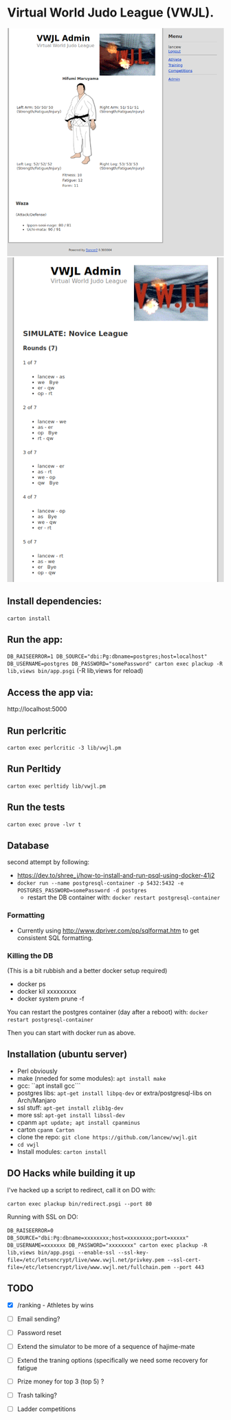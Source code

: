 # Virtual World Judo League (VWJL).

![screenshot of athlete view](2020-12-31.png "Screenshot of athlete view")
![screenshot of simulation view](2021-01-03.png "Screenshot of simulation view")


## Install dependencies:
 ```carton install```

## Run the app:
 ```DB_RAISEERROR=1 DB_SOURCE="dbi:Pg:dbname=postgres;host=localhost" DB_USERNAME=postgres DB_PASSWORD="somePassword" carton exec plackup -R lib,views bin/app.psgi``` (-R lib,views for reload)

## Access the app via:
 http://localhost:5000

## Run perlcritic
 ```carton exec perlcritic -3 lib/vwjl.pm```

## Run Perltidy
 ```carton exec perltidy lib/vwjl.pm```

## Run the tests
```carton exec prove -lvr t```

## Database
second attempt by following:
* https://dev.to/shree_j/how-to-install-and-run-psql-using-docker-41j2
* ```docker run --name postgresql-container -p 5432:5432 -e POSTGRES_PASSWORD=somePassword -d postgres```
    * restart the DB container with: ```docker restart postgresql-container```

### Formatting
* Currently using http://www.dpriver.com/pp/sqlformat.htm to get consistent SQL formatting.

### Killing the DB
(This is a bit rubbish and a better docker setup required)

* docker ps
* docker kil xxxxxxxxx
* docker system prune -f

You can restart the postgres container (day after a reboot) with: ```docker restart postgresql-container```

Then you can start with docker run as above.



## Installation (ubuntu server)
* Perl obviously
* make (nneded for some modules): ```apt install make```
* gcc: ``apt install gcc```
* postgres libs: ```apt-get install libpq-dev``` or extra/postgresql-libs on Arch/Manjaro
* ssl stuff: ```apt-get install zlib1g-dev```
* more ssl: ```apt-get install libssl-dev```
* cpanm ```apt update; apt install cpanminus```
* carton ```cpanm Carton```
* clone the repo: ```git clone https://github.com/lancew/vwjl.git```
* ```cd vwjl```
* Install modules: ```carton install```


## DO Hacks while building it up

I've hacked up a script to redirect, call it on DO with:

```carton exec plackup bin/redirect.psgi --port 80```

Running with SSL on DO:

```DB_RAISEERROR=0 DB_SOURCE="dbi:Pg:dbname=xxxxxxxx;host=xxxxxxxx;port=xxxxx" DB_USERNAME=xxxxxxx DB_PASSWORD="xxxxxxxx" carton exec plackup -R lib,views bin/app.psgi --enable-ssl --ssl-key-file=/etc/letsencrypt/live/www.vwjl.net/privkey.pem --ssl-cert-file=/etc/letsencrypt/live/www.vwjl.net/fullchain.pem --port 443```


## TODO

* [X] /ranking - Athletes by wins
* [ ] Email sending?
* [ ] Password reset
* [ ] Extend the simulator to be more of a sequence of hajime-mate 
* [ ] Extend the traning options (specifically we need some recovery for fatigue
* [ ] Prize money for top 3 (top 5) ?
* [ ] Trash talking?
* [ ] Ladder competitions


